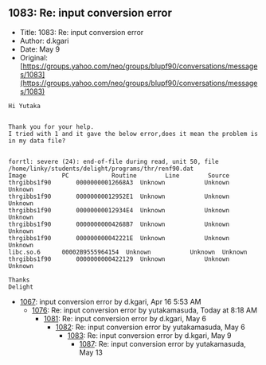 ## 1083: Re: input conversion error

- Title: 1083: Re: input conversion error
- Author: d.kgari
- Date: May 9
- Original: [https://groups.yahoo.com/neo/groups/blupf90/conversations/messages/1083](https://groups.yahoo.com/neo/groups/blupf90/conversations/messages/1083)

```
Hi Yutaka


Thank you for your help.
I tried with 1 and it gave the below error,does it mean the problem is in my data file?


forrtl: severe (24): end-of-file during read, unit 50, file /home/linky/students/delight/programs/thr/renf90.dat
Image		   PC		     Routine		Line	    Source
thrgibbs1f90	   00000000012668A3  Unknown		   Unknown  Unknown
thrgibbs1f90	   00000000012952E1  Unknown		   Unknown  Unknown
thrgibbs1f90	   00000000012934E4  Unknown		   Unknown  Unknown
thrgibbs1f90	   00000000004268B7  Unknown		   Unknown  Unknown
thrgibbs1f90	   000000000042221E  Unknown		   Unknown  Unknown
libc.so.6	   00002B9555964154  Unknown		   Unknown  Unknown
thrgibbs1f90	   0000000000422129  Unknown		   Unknown  Unknown
 
Thanks 
Delight
```

- [1067](1067.md): input conversion error by d.kgari, Apr 16 5:53 AM
    - [1076](1076.md): Re: input conversion error by yutakamasuda, Today at 8:18 AM
        - [1081](1081.md): Re: input conversion error by d.kgari, May 6
            - [1082](1082.md): Re: input conversion error by yutakamasuda, May 6
                - [1083](1083.md): Re: input conversion error by d.kgari, May 9
                    - [1087](1087.md): Re: input conversion error by yutakamasuda, May 13
